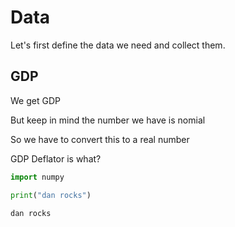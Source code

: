 
# Data
Let's first define the data we need and collect them.




## GDP

We get GDP

But keep in mind the number we have is nomial

So we have to convert this to a real number

GDP Deflator is what?



```python
import numpy

print("dan rocks")

```

    dan rocks

